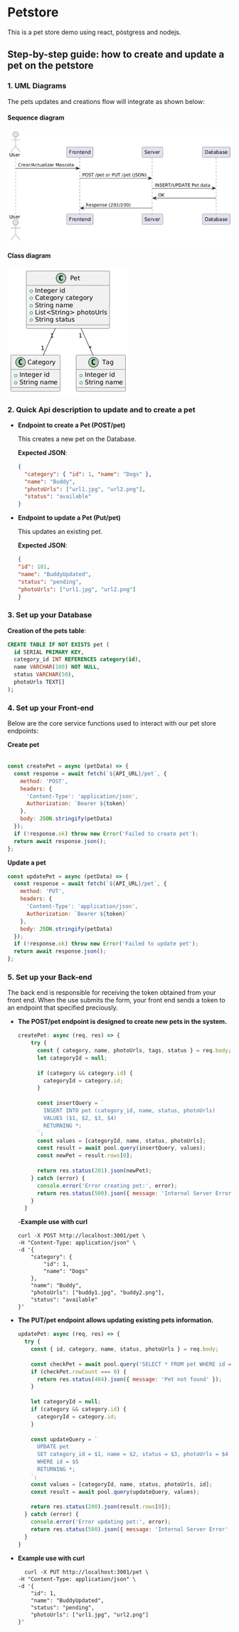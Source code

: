 # Petstore
This is a pet store demo using react, pòstgress and nodejs.
## Step-by-step guide: how to create and update a pet on the petstore
### 1. UML Diagrams
The pets updates and creations flow will integrate as shown below:

#### Sequence diagram
   ![Sequence diagram](images/uml.png)
#### Class diagram
   ![Class diagram](images/umlModeldata.png)

### 2. Quick Api description to update and to create a pet
- **Endpoint to create a Pet (POST/pet)**  
  
  This creates a new pet on the Database.  

  **Expected JSON**:
  ```json
  {
    "category": { "id": 1, "name": "Dogs" },
    "name": "Buddy",
    "photoUrls": ["url1.jpg", "url2.png"],
    "status": "available"
  }
  ```

- **Endpoint to update a Pet (Put/pet)**

  This updates an existing pet.

  **Expected JSON**:
  ```json
  {
  "id": 101,
  "name": "BuddyUpdated",
  "status": "pending",
  "photoUrls": ["url1.jpg", "url2.png"] 
  }
  ```

### 3. Set up your Database
**Creation of the pets table**:
```sql
CREATE TABLE IF NOT EXISTS pet (
  id SERIAL PRIMARY KEY,
  category_id INT REFERENCES category(id),
  name VARCHAR(100) NOT NULL,
  status VARCHAR(50),
  photoUrls TEXT[]
);
```
### 4. Set up your Front-end
Below are the core service functions used to interact with our pet store endpoints:

**Create pet**
```javascript

const createPet = async (petData) => {
  const response = await fetch(`${API_URL}/pet`, {
    method: 'POST',
    headers: {
      'Content-Type': 'application/json',
      Authorization: `Bearer ${token}`
    },
    body: JSON.stringify(petData)
  });
  if (!response.ok) throw new Error('Failed to create pet');
  return await response.json();
};
```
**Update a pet**
```javascript
const updatePet = async (petData) => {
  const response = await fetch(`${API_URL}/pet`, {
    method: 'PUT',
    headers: {
      'Content-Type': 'application/json',
      Authorization: `Bearer ${token}`
    },
    body: JSON.stringify(petData)
  });
  if (!response.ok) throw new Error('Failed to update pet');
  return await response.json();
};
```

### 5. Set up your Back-end
The back end is responsible for receiving the token obtained from your front end.
When the use submits the form, your front end sends a token to an endpoint that specified preciously.
- **The POST/pet endpoint is designed to create new pets in the system.**
  
  ```javascript
  createPet: async (req, res) => {
      try {
        const { category, name, photoUrls, tags, status } = req.body;
        let categoryId = null;

        if (category && category.id) {
          categoryId = category.id;
        }

        const insertQuery = `
          INSERT INTO pet (category_id, name, status, photoUrls)
          VALUES ($1, $2, $3, $4)
          RETURNING *;
        `;
        const values = [categoryId, name, status, photoUrls];
        const result = await pool.query(insertQuery, values);
        const newPet = result.rows[0];

        return res.status(201).json(newPet);
      } catch (error) {
        console.error('Error creating pet:', error);
        return res.status(500).json({ message: 'Internal Server Error' });
      }
    }
    ```
  -**Example use with curl**
  ```
  curl -X POST http://localhost:3001/pet \
  -H "Content-Type: application/json" \
  -d '{
      "category": {
          "id": 1,
          "name": "Dogs"
      },
      "name": "Buddy",
      "photoUrls": ["buddy1.jpg", "buddy2.png"],
      "status": "available"
  }'
- **The PUT/pet endpoint allows updating existing pets information.**
  ```javascript
  updatePet: async (req, res) => {
    try {
      const { id, category, name, status, photoUrls } = req.body;
      
      const checkPet = await pool.query('SELECT * FROM pet WHERE id = $1', [id]);
      if (checkPet.rowCount === 0) {
        return res.status(404).json({ message: 'Pet not found' });
      }

      let categoryId = null;
      if (category && category.id) {
        categoryId = category.id;
      }

      const updateQuery = `
        UPDATE pet
        SET category_id = $1, name = $2, status = $3, photoUrls = $4
        WHERE id = $5
        RETURNING *;
      `;
      const values = [categoryId, name, status, photoUrls, id];
      const result = await pool.query(updateQuery, values);

      return res.status(200).json(result.rows[0]);
    } catch (error) {
      console.error('Error updating pet:', error);
      return res.status(500).json({ message: 'Internal Server Error' });
    }
  }
  ```

- **Example use with curl**
  ```
    curl -X PUT http://localhost:3001/pet \
  -H "Content-Type: application/json" \
  -d '{
      "id": 1,
      "name": "BuddyUpdated",
      "status": "pending",
      "photoUrls": ["url1.jpg", "url2.png"]
  }'
  ```

